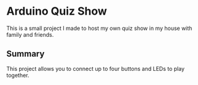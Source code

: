 # Arduino Quiz Show

This is a small project I made to host my own quiz show in my house with family and friends.

## Summary

This project allows you to connect up to four buttons and LEDs to play together.
